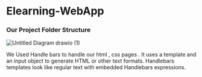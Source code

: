 # Elearning-WebApp

### Our Project Folder Structure
<picture>

![Untitled Diagram drawio (1)](https://user-images.githubusercontent.com/73175071/226164635-15eeeb88-e838-4798-bb8c-cf833f024aed.png)
</picture>

We Used Handle bars to handle our html , css pages .
It uses a template and an input object to generate HTML or other text formats. Handlebars templates look like regular text with embedded Handlebars expressions.
